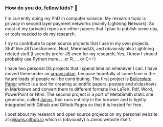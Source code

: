 ### How do you do, fellow kids? 👋

<!--
**gijswijs/gijswijs** is a ✨ _special_ ✨ repository because its `README.md` (this file) appears on your GitHub profile.

Here are some ideas to get you started:

- 🔭 I’m currently working on ...
- 🌱 I’m currently learning ...
- 👯 I’m looking to collaborate on ...
- 🤔 I’m looking for help with ...
- 💬 Ask me about ...
- 📫 How to reach me: ...
- 😄 Pronouns: ...
- ⚡ Fun fact: ...
-->

I'm currently doing my PhD in computer science. My research topic is privacy in second layer payment networks (mainly Lightning Network). So most of my (private) repos are either papers that I plan to publish some day, or tools needed to do my research.

I try to contribute to open source projects that I use in my own projects. Stuff like JSTransformers, Nuxt, MermaidJS, and obviously also Lightning related stuff.(I secretly prefer JS even for my research; Yes, I know I should probably use Python more, ...or R, ... or C++)

I have two personal OS projects that I spend time on whenever I can. I have moved them under an [organization](https://github.com/neumannjs "NeumannJS"), because hopefully at some time in the future loads of people will be contributing. The first project is [Boilerplate Paper](https://github.com/neumannjs/boilerplate-paper "creating scientific papers, posters and presentations in markdown and convert them to LaTeX, PDF, Powerpoint and HTML with Boilerplate Paper") which is a tool for creating scientific papers, posters and slideshows in Markdown and convert them to different formats like LaTeX, Pdf, Word, PowerPoint or Html. The second project is a port of MetalSmith static site generator, called [Janos](https://github.com/neumannjs/Janos "Janos, Browser based Static Site Generator that runs on Github Pages"),  that runs entirely in the browser and is tightly integrated with Github and Github Pages so that it is hosted for free.

I post about my research and open source projects on my personal website at [gijswijs.github.io](https://gijswijs.github.io "Gijs van Dam's personal website") which is (obviously) a Janos website itself.
